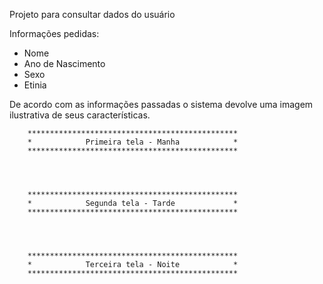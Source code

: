 Projeto para consultar dados do usuário

Informações pedidas:
* Nome
* Ano de Nascimento
* Sexo
* Etinia

De acordo com as informações passadas o sistema devolve uma imagem ilustrativa de seus características.


        ***********************************************
        *            Primeira tela - Manha            *
        ***********************************************




        ***********************************************
        *            Segunda tela - Tarde             *
        ***********************************************




        ***********************************************
        *            Terceira tela - Noite            *
        ***********************************************